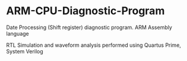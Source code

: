 # ARM-CPU-Diagnostic-Program

Date Processing (Shift register) diagnostic program.
ARM Assembly language

RTL Simulation and waveform analysis performed using Quartus Prime, System Verilog

